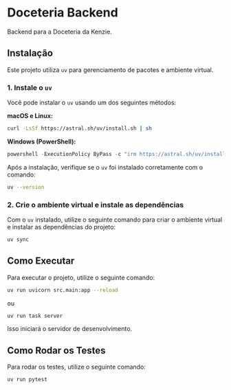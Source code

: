 # Doceteria Backend

Backend para a Doceteria da Kenzie.

## Instalação

Este projeto utiliza `uv` para gerenciamento de pacotes e ambiente virtual.

### 1. Instale o `uv`

Você pode instalar o `uv` usando um dos seguintes métodos:

**macOS e Linux:**
```bash
curl -LsSf https://astral.sh/uv/install.sh | sh
```

**Windows (PowerShell):**
```powershell
powershell -ExecutionPolicy ByPass -c "irm https://astral.sh/uv/install.ps1 | iex"
```

Após a instalação, verifique se o `uv` foi instalado corretamente com o comando:

```bash
uv --version
```

### 2. Crie o ambiente virtual e instale as dependências

Com o `uv` instalado, utilize o seguinte comando para criar o ambiente virtual e instalar as dependências do projeto:

```bash
uv sync
```

## Como Executar

Para executar o projeto, utilize o seguinte comando:

```bash
uv run uvicorn src.main:app --reload
```

ou

```bash
uv run task server
```

Isso iniciará o servidor de desenvolvimento.

## Como Rodar os Testes

Para rodar os testes, utilize o seguinte comando:

```bash
uv run pytest
```